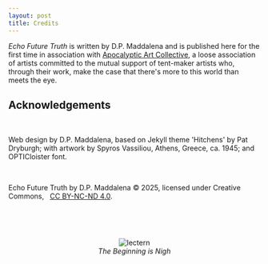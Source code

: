 ```yaml
---
layout: post
title: Credits
---
```


*Echo Future Truth* is written by D.P. Maddalena and is published here for the first time in association with [Apocalyptic Art Collective](apocalypticartcollective.com), a loose association of artists committed to the mutual support of tent-maker artists who, through their work, make the case that there's more to this world than meets the eye. 

## Acknowledgements

<!--
- First, the Word That Speaks Order to Chaos (with words that bring order to chaos)
- Bruce Charonnat (editing, design, promotion, vision, and chief provocateur)
- Nik Bartunek (engineering, marketing, commiseration without capitulation)
- Julie Maddalena (voice coaching and studio support)
- Eric Mathis (early and eternal reader, epical support)
- Marilyn Mcentyre (editing & encouragement)
- Zoe Maddalena (vibe & inspiration)
- Michael Toy (soul brother, believer, original critic of choice)
- Linda Toy (soul sister, networker, encourager)
- Kevin Marks (Original Field Trip Buddy) 
- Marge Boots (graphics)
- Russ Sampson (Saint Sampson, organizer of the *Tonopolo Trapped*)
- Everyone trapped at Tonopolo (great vibes, great listeners, great feedback)
- Heather Fosth (third-stage rocket ignition)
- Carla Mathis (prayer and wisdom, theater edition)
- Mike McKenna (prayer and wisdom, tech edition, dependable encouragement)
- Craig Lauchner (prayer and wisdom, prayer and wisdom edition)
- Timothy Maddalena (Most Reassuring Fan, culture wisdom)
- A special thanks to the beautiful, patient, supportive wife of the artist, Anghelika ('that's kind of *your* thing') Maddalena.
-->

&nbsp;

Web design by D.P. Maddalena, based on Jekyll theme 'Hitchens' by Pat Dryburgh; with artwork by Spyros Vassiliou, Athens, Greece, ca. 1945; and OPTICloister font.

&nbsp;


Echo Future Truth by D.P. Maddalena  © 2025, licensed under Creative Commons, &nbsp; [CC BY-NC-ND 4.0](https://creativecommons.org/licenses/by-nc-nd/4.0/).

&nbsp;

&nbsp;

<div style="text-align:center">
<img src="{{ '/assets/images/aacwordmark.png' | relative_url }}" alt='lectern' /><br />
<em>The Beginning is Nigh</em>
</div>